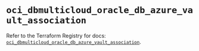 # `oci_dbmulticloud_oracle_db_azure_vault_association`

Refer to the Terraform Registry for docs: [`oci_dbmulticloud_oracle_db_azure_vault_association`](https://registry.terraform.io/providers/hashicorp/oci/7.19.0/docs/resources/dbmulticloud_oracle_db_azure_vault_association).
